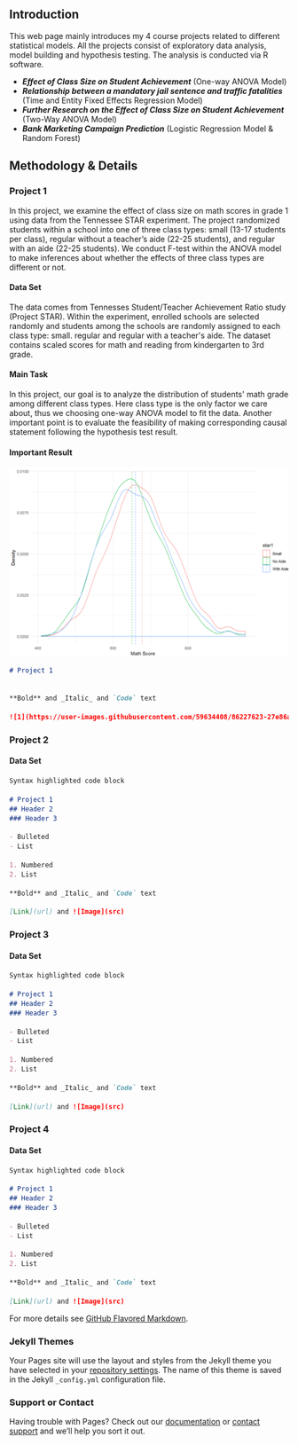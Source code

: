 ## Introduction
This web page mainly introduces my 4 course projects related to different statistical models. All the projects consist of exploratory data analysis, model building and hypothesis testing. The analysis is conducted via R software.  

* ***Effect of Class Size on Student Achievement*** (One-way ANOVA Model)
* ***Relationship between a mandatory jail sentence and traffic fatalities*** (Time and Entity Fixed Effects Regression Model)
* ***Further Research on the Effect of Class Size on Student Achievement*** (Two-Way ANOVA Model)
* ***Bank Marketing Campaign Prediction*** (Logistic Regression Model & Random Forest)

## Methodology & Details 
### Project 1
In this project, we examine the effect of class size on math scores in grade 1 using data from the Tennessee STAR experiment. The project randomized students within a school into one of three class types: small (13-17 students per class), regular without a teacher’s aide (22-25 students), and regular with an aide (22-25 students). We conduct F-test within the ANOVA model to make inferences about whether the effects of three class types are different or not.  
#### Data Set
The data comes from Tennesses Student/Teacher Achievement Ratio study (Project STAR). Within the experiment, enrolled schools are selected randomly and students among the schools are randomly assigned to each class type: small. regular and regular with a teacher's aide. The dataset contains scaled scores for math and reading from kindergarten to 3rd grade.
#### Main Task  
In this project, our goal is to analyze the distribution of students' math grade among different class types. Here class type is the only factor we care about, thus we choosing one-way ANOVA model to fit the data. Another important point is to evaluate the feasibility of making corresponding causal statement following the hypothesis test result. 

#### Important Result
![Math Grade Distribution among Different Class Types](https://github.com/yzwzwwd/Course-Projects/blob/master/1.png?raw=true)
```markdown
# Project 1


**Bold** and _Italic_ and `Code` text

![1](https://user-images.githubusercontent.com/59634408/86227623-27e86a00-bb42-11ea-9ef5-01c22737f0f8.png)
```

### Project 2

#### Data Set

```markdown
Syntax highlighted code block

# Project 1
## Header 2
### Header 3

- Bulleted
- List

1. Numbered
2. List

**Bold** and _Italic_ and `Code` text

[Link](url) and ![Image](src)
```

### Project 3

#### Data Set

```markdown
Syntax highlighted code block

# Project 1
## Header 2
### Header 3

- Bulleted
- List

1. Numbered
2. List

**Bold** and _Italic_ and `Code` text

[Link](url) and ![Image](src)
```

### Project 4

#### Data Set

```markdown
Syntax highlighted code block

# Project 1
## Header 2
### Header 3

- Bulleted
- List

1. Numbered
2. List

**Bold** and _Italic_ and `Code` text

[Link](url) and ![Image](src)
```











For more details see [GitHub Flavored Markdown](https://guides.github.com/features/mastering-markdown/).

### Jekyll Themes

Your Pages site will use the layout and styles from the Jekyll theme you have selected in your [repository settings](https://github.com/yzwzwwd/Introduction-of-Zhiwei-Wang-Projects/settings). The name of this theme is saved in the Jekyll `_config.yml` configuration file.

### Support or Contact

Having trouble with Pages? Check out our [documentation](https://help.github.com/categories/github-pages-basics/) or [contact support](https://github.com/contact) and we’ll help you sort it out.
